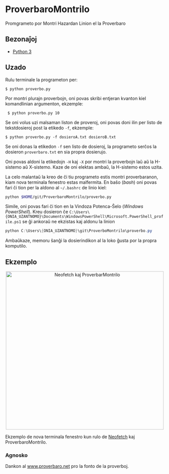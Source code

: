 # ProverbaroMontrilo
Promgrameto por Montri Hazardan Linion el la Proverbaro

## Bezonaĵoj

- [Python 3](https://www.python.org/)

## Uzado

Rulu terminale la programeton per:

```shell
$ python proverbo.py
```

Por montri plurajn proverbojn, oni povas skribi entjeran kvanton kiel komandlinian argumenton, ekzemple:

```shell
 $ python proverbo.py 10
```

Se oni volus uzi malsaman liston de proveroj, oni povas doni ilin per listo de tekstdosieroj post la etikedo `-f`, ekzemple:

```shell
$ python proverbo.py -f dosieroA.txt dosieroB.txt
```

Se oni donas la etikedon `-f` sen listo de dosieroj, la programeto serĉos la dosieron `proverbaro.txt` en sia propra dosierujo.

Oni povas aldoni la etikedojn `-H` kaj `-X` por montri la proverbojn laŭ aŭ la H-sistemo aŭ X-sistemo. Kaze de oni elektas ambaŭ, la H-sistemo estos uzita.

La celo malantaŭ la kreo de ĉi tiu programeto estis montri proverbaranon, kiam nova terminala fenestro estas malfermita. En baŝo (*bash*) oni povas fari ĉi tion per la aldono al `~/.bashrc` de linio kiel:

```bash
python $HOME/git/ProverbaroMontrilo/proverbo.py
```

Simile, oni povas fari ĉi tion en la Vindoza Potenca-Ŝelo (*Windows PowerShell*). Kreu dosieron ĉe `C:\Users\{ONIA_UZANTNOMO}\Documents\WindowsPowerShell\Microsoft.PowerShell_profile.ps1` se ĝi ankoraŭ ne ekzistas kaj aldonu la linion

```powershell
python C:\Users\{ONIA_UZANTNOMO}\git\ProverboMontrilo\proverbo.py
```

Ambaŭkaze, memoru ŝanĝi la dosierindikon al la loko ĝusta por la propra komputilo.

## Ekzemplo

<p align="center">
  <img src='ekzemplo.png' width='500' title='Neofetch kaj ProverbarMontrilo'>
</p>

Ekzemplo de nova terminala fenestro kun rulo de [Neofetch](https://github.com/dylanaraps/neofetch) kaj ProverbaroMontrilo.

### Agnosko

Dankon al www.proverbaro.net pro la fonto de la proverboj.